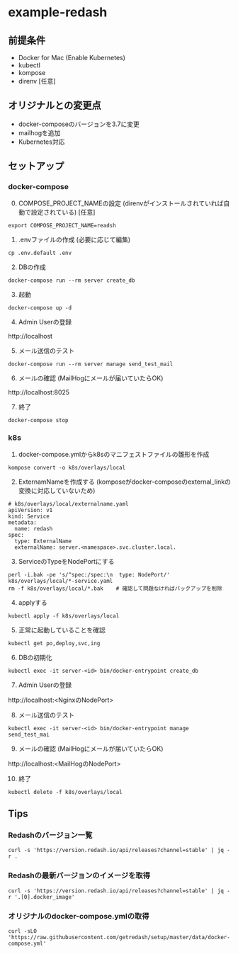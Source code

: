 # example-redash

## 前提条件
- Docker for Mac (Enable Kubernetes)
- kubectl
- kompose
- direnv [任意]

## オリジナルとの変更点
- docker-composeのバージョンを3.7に変更
- mailhogを追加
- Kubernetes対応

## セットアップ
### docker-compose
0. COMPOSE_PROJECT_NAMEの設定 (direnvがインストールされていれば自動で設定されている) [任意]
```
export COMPOSE_PROJECT_NAME=readsh
```

1. .envファイルの作成 (必要に応じて編集)
```
cp .env.default .env
```

2. DBの作成
```
docker-compose run --rm server create_db
```

3. 起動
```
docker-compose up -d
```

4. Admin Userの登録

http://localhost

5. メール送信のテスト
```
docker-compose run --rm server manage send_test_mail
```

6. メールの確認 (MailHogにメールが届いていたらOK)

http://localhost:8025

7. 終了
```
docker-compose stop
```

### k8s
1. docker-compose.ymlからk8sのマニフェストファイルの雛形を作成
```
kompose convert -o k8s/overlays/local
```

2. ExternamNameを作成する (komposeがdocker-composeのexternal_linkの変換に対応していないため)
```
# k8s/overlays/local/externalname.yaml
apiVersion: v1
kind: Service
metadata:
  name: redash
spec:
  type: ExternalName
  externalName: server.<namespace>.svc.cluster.local.
```

3. ServiceのTypeをNodePortにする
```
perl -i.bak -pe 's/^spec:/spec:\n  type: NodePort/' k8s/overlays/local/*-service.yaml
rm -f k8s/overlays/local/*.bak    # 確認して問題なければバックアップを削除
```

4. applyする
```
kubectl apply -f k8s/overlays/local
```

5. 正常に起動していることを確認
```
kubectl get po,deploy,svc,ing
```

6. DBの初期化
```
kubectl exec -it server-<id> bin/docker-entrypoint create_db
```

7. Admin Userの登録

http://localhost:<NginxのNodePort>

8. メール送信のテスト
```
kubectl exec -it server-<id> bin/docker-entrypoint manage send_test_mai
```

9. メールの確認 (MailHogにメールが届いていたらOK)

http://localhost:<MailHogのNodePort>

10. 終了
```
kubectl delete -f k8s/overlays/local
```

## Tips
### Redashのバージョン一覧
```
curl -s 'https://version.redash.io/api/releases?channel=stable' | jq -r .
```

### Redashの最新バージョンのイメージを取得
```
curl -s 'https://version.redash.io/api/releases?channel=stable' | jq -r '.[0].docker_image'
```

### オリジナルのdocker-compose.ymlの取得
```
curl -sLO 'https://raw.githubusercontent.com/getredash/setup/master/data/docker-compose.yml'
```
